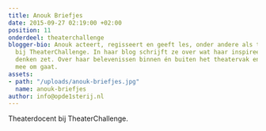 ```yaml
---
title: Anouk Briefjes
date: 2015-09-27 02:19:00 +02:00
position: 11
onderdeel: theaterchallenge
blogger-bio: Anouk acteert, regisseert en geeft les, onder andere als theaterdocent
  bij TheaterChallenge. In haar blog schrijft ze over wat haar inspireert en aan het
  denken zet. Over haar belevenissen binnen én buiten het theatervak en hoe zij daar
  mee om gaat.
assets:
- path: "/uploads/anouk-briefjes.jpg"
  name: anouk-briefjes
author: info@opde1sterij.nl
---
```


Theaterdocent bij TheaterChallenge.
